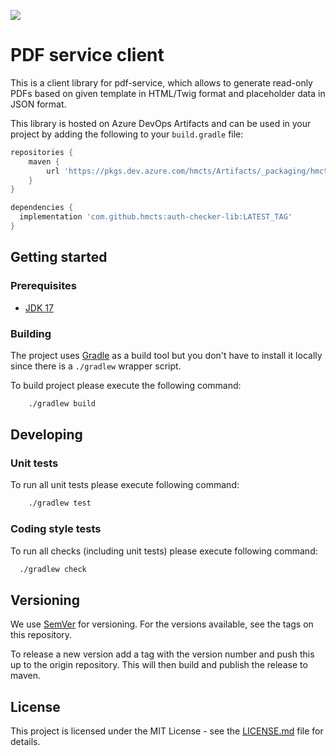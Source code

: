 [![](https://jitpack.io/v/hmcts/cmc-pdf-service-client.svg)](https://jitpack.io/#hmcts/cmc-pdf-service-client)

# PDF service client

This is a client library for pdf-service, which allows to generate read-only PDFs based on given template in HTML/Twig format and
placeholder data in JSON format.

This library is hosted on Azure DevOps Artifacts and can be used in your project by adding the following to your `build.gradle` file:

 ```gradle
 repositories {
     maven {
         url 'https://pkgs.dev.azure.com/hmcts/Artifacts/_packaging/hmcts-lib/maven/v1'
     }
 }

 dependencies {
   implementation 'com.github.hmcts:auth-checker-lib:LATEST_TAG'
 }
 ```

## Getting started

### Prerequisites

- [JDK 17](https://www.oracle.com/java)

### Building

The project uses [Gradle](https://gradle.org) as a build tool but you don't have to install it locally since there is a
`./gradlew` wrapper script.

To build project please execute the following command:

```bash
    ./gradlew build
```

## Developing

### Unit tests

To run all unit tests please execute following command:

```bash
    ./gradlew test
```

### Coding style tests

To run all checks (including unit tests) please execute following command:

```bash
  ./gradlew check
```

## Versioning

We use [SemVer](http://semver.org/) for versioning.
For the versions available, see the tags on this repository.

To release a new version add a tag with the version number and push this up to the origin repository. This will then
build and publish the release to maven.

## License

This project is licensed under the MIT License - see the [LICENSE.md](LICENSE.md) file for details.
